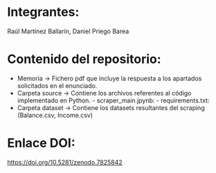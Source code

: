 # Integrantes: 
Raúl Martínez Ballarín, Daniel Priego Barea
# Contenido del repositorio:
  * Memoria -> Fichero pdf que incluye la respuesta a los apartados solicitados en el enunciado.
  * Carpeta source -> Contiene los archivos referentes al código implementado en Python.
        - scraper_main.jpynb:
        - requirements.txt: 
  * Carpeta dataset -> Contiene los datasets resultantes del scraping (Balance.csv, Income.csv)
# Enlace DOI:
https://doi.org/10.5281/zenodo.7825842
